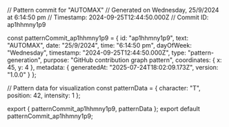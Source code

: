 // Pattern commit for "AUTOMAX"
// Generated on Wednesday, 25/9/2024 at 6:14:50 pm
// Timestamp: 2024-09-25T12:44:50.000Z
// Commit ID: ap1hhmny1p9

const patternCommit_ap1hhmny1p9 = {
  id: "ap1hhmny1p9",
  text: "AUTOMAX",
  date: "25/9/2024",
  time: "6:14:50 pm",
  dayOfWeek: "Wednesday",
  timestamp: "2024-09-25T12:44:50.000Z",
  type: "pattern-generation",
  purpose: "GitHub contribution graph pattern",
  coordinates: {
    x: 45,
    y: 4
  },
  metadata: {
    generatedAt: "2025-07-24T18:02:09.173Z",
    version: "1.0.0"
  }
};

// Pattern data for visualization
const patternData = {
  character: "T",
  position: 42,
  intensity: 1
};

export { patternCommit_ap1hhmny1p9, patternData };
export default patternCommit_ap1hhmny1p9;
